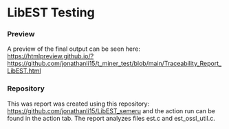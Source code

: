 # LibEST Testing

### Preview
A preview of the final output can be seen here: https://htmlpreview.github.io/?https://github.com/jonathanli15/t_miner_test/blob/main/Traceability_Report_LibEST.html

### Repository
This was report was created using this repository: https://github.com/jonathanli15/LibEST_semeru and the action run can be found in the action tab. The report analyzes files est.c and est_ossl_util.c. 
